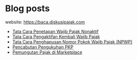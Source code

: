 # Blog posts

website: https://baca.diskusipajak.com

<!-- BLOG-POST-LIST:START -->
- [Tata Cara Penetapan Wajib Pajak Nonaktif](https://baca.diskusipajak.com/tata-cara-penetapan-wajib-pajak-nonaktif/)
- [Tata Cara Pengaktifan Kembali Wajib Pajak](https://baca.diskusipajak.com/tata-cara-pengaktifan-kembali-wajib-pajak/)
- [Tata Cara Penghapusan Nomor Pokok Wajib Pajak &lpar;NPWP&rpar;](https://baca.diskusipajak.com/tata-cara-penghapusan-nomor-pokok-wajib-pajak-npwp/)
- [Pencabutan Pengukuhan PKP](https://baca.diskusipajak.com/pencabutan-pengukuhan-pkp/)
- [Pemungutan Pajak di Marketplace](https://baca.diskusipajak.com/pemungutan-pajak-di-marketplace/)
<!-- BLOG-POST-LIST:END -->

<!--
**kelaspajak/kelaspajak** is a ✨ _special_ ✨ repository because its `README.md` (this file) appears on your GitHub profile.

Here are some ideas to get you started:

- 🔭 I’m currently working on ...
- 🌱 I’m currently learning ...
- 👯 I’m looking to collaborate on ...
- 🤔 I’m looking for help with ...
- 💬 Ask me about ...
- 📫 How to reach me: ...
- 😄 Pronouns: ...
- ⚡ Fun fact: ...
-->

